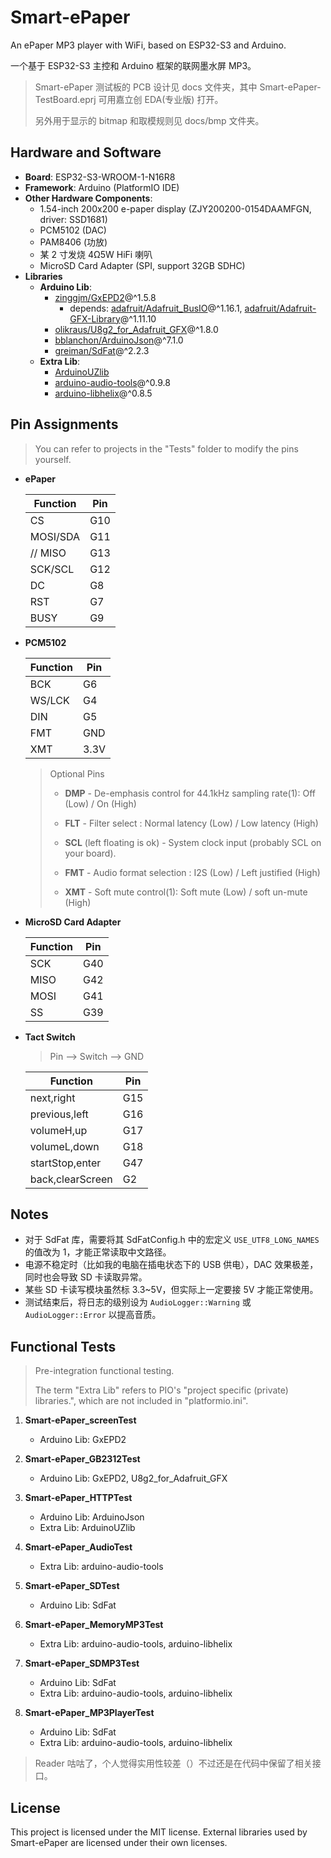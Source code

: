# Smart-ePaper

An ePaper MP3 player with WiFi, based on ESP32-S3 and Arduino.

一个基于 ESP32-S3 主控和 Arduino 框架的联网墨水屏 MP3。

> Smart-ePaper 测试板的 PCB 设计见 docs 文件夹，其中 Smart-ePaper-TestBoard.eprj 可用嘉立创 EDA(专业版) 打开。
>
> 另外用于显示的 bitmap 和取模规则见 docs/bmp 文件夹。

## Hardware and Software

* **Board**: ESP32-S3-WROOM-1-N16R8
* **Framework**: Arduino (PlatformIO IDE)
* **Other Hardware Components**:
  * 1.54-inch 200x200 e-paper display (ZJY200200-0154DAAMFGN, driver: SSD1681)
  * PCM5102 (DAC)
  * PAM8406 (功放)
  * 某 2 寸发烧 4Ω5W HiFi 喇叭
  * MicroSD Card Adapter (SPI, support 32GB SDHC)
* **Libraries**
  * **Arduino Lib**:
    * [zinggjm/GxEPD2](https://github.com/ZinggJM/GxEPD2)@^1.5.8
      * depends: [adafruit/Adafruit_BusIO](https://github.com/adafruit/Adafruit_BusIO)@^1.16.1, [adafruit/Adafruit-GFX-Library](https://github.com/adafruit/Adafruit-GFX-Library)@^1.11.10
    * [olikraus/U8g2_for_Adafruit_GFX](https://github.com/olikraus/U8g2_for_Adafruit_GFX)@^1.8.0
    * [bblanchon/ArduinoJson](https://github.com/bblanchon/ArduinoJson)@^7.1.0
    * [greiman/SdFat](https://github.com/greiman/SdFat)@^2.2.3
  * **Extra Lib**:
    * [ArduinoUZlib](https://github.com/tignioj/ArduinoUZlib)
    * [arduino-audio-tools](https://github.com/pschatzmann/arduino-audio-tools)@^0.9.8
    * [arduino-libhelix](https://github.com/pschatzmann/arduino-libhelix)@^0.8.5

## Pin Assignments

> You can refer to projects in the "Tests" folder to modify the pins yourself.

* **ePaper**
  
  | Function | Pin |
  |----------|-----|
  | CS       | G10 |
  | MOSI/SDA | G11 |
  | // MISO  | G13 |
  | SCK/SCL  | G12 |
  | DC       | G8  |
  | RST      | G7  |
  | BUSY     | G9  |

* **PCM5102**
  
  | Function | Pin  |
  |----------|------|
  | BCK      | G6   |
  | WS/LCK   | G4   |
  | DIN      | G5   |
  | FMT      | GND  |
  | XMT      | 3.3V |

  > Optional Pins
  > 
  >   * **DMP** - De-emphasis control for 44.1kHz sampling rate(1): Off (Low) / On (High)
  >
  >   * **FLT** - Filter select : Normal latency (Low) / Low latency (High)
  >
  >   * **SCL** (left floating is ok) - System clock input (probably SCL on your board).
  >
  >   * **FMT** - Audio format selection : I2S (Low) / Left justified (High)
  >
  >   * **XMT** - Soft mute control(1): Soft mute (Low) / soft un-mute (High)

* **MicroSD Card Adapter**
  
  | Function | Pin |
  |----------|-----|
  | SCK      | G40 |
  | MISO     | G42 |
  | MOSI     | G41 |
  | SS       | G39 |

* **Tact Switch**
  
  > Pin --> Switch --> GND

  | Function         | Pin |
  |------------------|-----|
  | next,right       | G15 |
  | previous,left    | G16 |
  | volumeH,up       | G17 |
  | volumeL,down     | G18 |
  | startStop,enter  | G47 |
  | back,clearScreen | G2  |

## Notes

* 对于 SdFat 库，需要将其 SdFatConfig.h 中的宏定义 `USE_UTF8_LONG_NAMES` 的值改为 1，才能正常读取中文路径。
* 电源不稳定时（比如我的电脑在插电状态下的 USB 供电），DAC 效果极差，同时也会导致 SD 卡读取异常。
* 某些 SD 卡读写模块虽然标 3.3~5V，但实际上一定要接 5V 才能正常使用。
* 测试结束后，将日志的级别设为 `AudioLogger::Warning` 或 `AudioLogger::Error` 以提高音质。

## Functional Tests

> Pre-integration functional testing.
>
> The term "Extra Lib" refers to PIO's "project specific (private) libraries.", which are not included in "platformio.ini".

1. **Smart-ePaper_screenTest**

    * Arduino Lib: GxEPD2

2. **Smart-ePaper_GB2312Test**

    * Arduino Lib: GxEPD2, U8g2_for_Adafruit_GFX

3. **Smart-ePaper_HTTPTest**

    * Arduino Lib: ArduinoJson
    * Extra Lib: ArduinoUZlib

4. **Smart-ePaper_AudioTest**
    
    * Extra Lib: arduino-audio-tools

5. **Smart-ePaper_SDTest**
    
    * Arduino Lib: SdFat

6. **Smart-ePaper_MemoryMP3Test**

    * Extra Lib: arduino-audio-tools, arduino-libhelix

7. **Smart-ePaper_SDMP3Test**

    * Arduino Lib: SdFat
    * Extra Lib: arduino-audio-tools, arduino-libhelix

8. **Smart-ePaper_MP3PlayerTest**

    * Arduino Lib: SdFat
    * Extra Lib: arduino-audio-tools, arduino-libhelix

> Reader 咕咕了，个人觉得实用性较差（）不过还是在代码中保留了相关接口。

## License

This project is licensed under the MIT license. External libraries used by Smart-ePaper are licensed under their own licenses.
